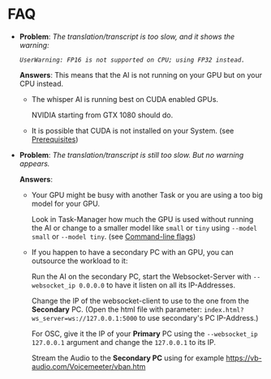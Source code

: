 # FAQ
- **Problem**: _The translation/transcript is too slow, and it shows the warning:_

  _`UserWarning: FP16 is not supported on CPU; using FP32 instead.`_

  **Answers**: This means that the AI is not running on your GPU but on your CPU instead.
  - The whisper AI is running best on CUDA enabled GPUs.
    
    NVIDIA starting from GTX 1080 should do.
  - It is possible that CUDA is not installed on your System. (see [Prerequisites](#prerequisites))

- **Problem**: _The translation/transcript is still too slow. But no warning appears._

  **Answers**:
  - Your GPU might be busy with another Task or you are using a too big model for your GPU.
    
    Look in Task-Manager how much the GPU is used without running the AI or change to a smaller model like `small` or `tiny` using `--model small` or `--model tiny`. (see [Command-line flags](#command-line-flags))
  
  - If you happen to have a secondary PC with an GPU, you can outsource the workload to it:
    
    Run the AI on the secondary PC, start the Websocket-Server with `--websocket_ip 0.0.0.0` to have it listen on all its IP-Addresses.
    
    Change the IP of the websocket-client to use to the one from the **Secondary** PC. (Open the html file with parameter: `index.html?ws_server=ws://127.0.0.1:5000` to use secondary's PC IP-Address.)

    For OSC, give it the IP of your **Primary** PC using the `--websocket_ip 127.0.0.1` argument and change the `127.0.0.1` to its IP.

    Stream the Audio to the **Secondary PC** using for example https://vb-audio.com/Voicemeeter/vban.htm
